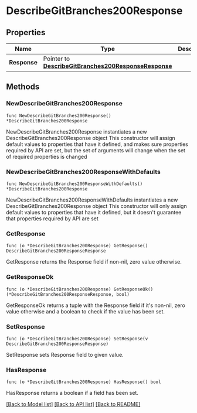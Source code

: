 # DescribeGitBranches200Response

## Properties

Name | Type | Description | Notes
------------ | ------------- | ------------- | -------------
**Response** | Pointer to [**DescribeGitBranches200ResponseResponse**](DescribeGitBranches200ResponseResponse.md) |  | [optional] 

## Methods

### NewDescribeGitBranches200Response

`func NewDescribeGitBranches200Response() *DescribeGitBranches200Response`

NewDescribeGitBranches200Response instantiates a new DescribeGitBranches200Response object
This constructor will assign default values to properties that have it defined,
and makes sure properties required by API are set, but the set of arguments
will change when the set of required properties is changed

### NewDescribeGitBranches200ResponseWithDefaults

`func NewDescribeGitBranches200ResponseWithDefaults() *DescribeGitBranches200Response`

NewDescribeGitBranches200ResponseWithDefaults instantiates a new DescribeGitBranches200Response object
This constructor will only assign default values to properties that have it defined,
but it doesn't guarantee that properties required by API are set

### GetResponse

`func (o *DescribeGitBranches200Response) GetResponse() DescribeGitBranches200ResponseResponse`

GetResponse returns the Response field if non-nil, zero value otherwise.

### GetResponseOk

`func (o *DescribeGitBranches200Response) GetResponseOk() (*DescribeGitBranches200ResponseResponse, bool)`

GetResponseOk returns a tuple with the Response field if it's non-nil, zero value otherwise
and a boolean to check if the value has been set.

### SetResponse

`func (o *DescribeGitBranches200Response) SetResponse(v DescribeGitBranches200ResponseResponse)`

SetResponse sets Response field to given value.

### HasResponse

`func (o *DescribeGitBranches200Response) HasResponse() bool`

HasResponse returns a boolean if a field has been set.


[[Back to Model list]](../README.md#documentation-for-models) [[Back to API list]](../README.md#documentation-for-api-endpoints) [[Back to README]](../README.md)


